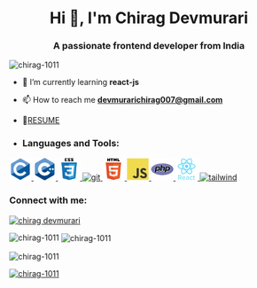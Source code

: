 <h1 align="center">Hi 👋, I'm Chirag Devmurari</h1>
<h3 align="center">A passionate frontend developer from India</h3>

<p align="left"> <img src="https://komarev.com/ghpvc/?username=chirag-1011&label=Profile%20views&color=0e75b6&style=flat" alt="chirag-1011" /> </p>

- 🌱 I’m currently learning **react-js**

- 📫 How to reach me **devmurarichirag007@gmail.com**

- 📄<a href="https://drive.google.com/file/d/101EZo1N6ew5ZTc5jJA_9P-KIi0SB6S6C/view?usp=sharing](https://drive.google.com/file/d/101EZo1N6ew5ZTc5jJA_9P-KIi0SB6S6C/view?usp=sharing" target="_blank" style={color⚪}>RESUME</a>

- <h3 align="left">Languages and Tools:</h3> 
<p align="left"> <a href="https://www.cprogramming.com/" target="_blank" rel="noreferrer"> <img src="https://raw.githubusercontent.com/devicons/devicon/master/icons/c/c-original.svg" alt="c" width="40" height="40"/> </a> <a href="https://www.w3schools.com/cpp/" target="_blank" rel="noreferrer"> <img src="https://raw.githubusercontent.com/devicons/devicon/master/icons/cplusplus/cplusplus-original.svg" alt="cplusplus" width="40" height="40"/> </a> <a href="https://www.w3schools.com/css/" target="_blank" rel="noreferrer"> <img src="https://raw.githubusercontent.com/devicons/devicon/master/icons/css3/css3-original-wordmark.svg" alt="css3" width="40" height="40"/> </a> <a href="https://git-scm.com/" target="_blank" rel="noreferrer"> <img src="https://www.vectorlogo.zone/logos/git-scm/git-scm-icon.svg" alt="git" width="40" height="40"/> </a> <a href="https://www.w3.org/html/" target="_blank" rel="noreferrer"> <img src="https://raw.githubusercontent.com/devicons/devicon/master/icons/html5/html5-original-wordmark.svg" alt="html5" width="40" height="40"/> </a> <a href="https://developer.mozilla.org/en-US/docs/Web/JavaScript" target="_blank" rel="noreferrer"> <img src="https://raw.githubusercontent.com/devicons/devicon/master/icons/javascript/javascript-original.svg" alt="javascript" width="40" height="40"/> </a> <a href="https://www.php.net" target="_blank" rel="noreferrer"> <img src="https://raw.githubusercontent.com/devicons/devicon/master/icons/php/php-original.svg" alt="php" width="40" height="40"/> </a> <a href="https://reactjs.org/" target="_blank" rel="noreferrer"> <img src="https://raw.githubusercontent.com/devicons/devicon/master/icons/react/react-original-wordmark.svg" alt="react" width="40" height="40"/> </a> <a href="https://tailwindcss.com/" target="_blank" rel="noreferrer"> <img src="https://www.vectorlogo.zone/logos/tailwindcss/tailwindcss-icon.svg" alt="tailwind" width="40" height="40"/> </a> </p>

<h3 align="left">Connect with me:</h3>
<p align="left">
<a href="https://linkedin.com/in/chirag devmurari" target="blank"><img align="center" src="https://raw.githubusercontent.com/rahuldkjain/github-profile-readme-generator/master/src/images/icons/Social/linked-in-alt.svg" alt="chirag devmurari" height="30" width="40" /></a>
</p>

<p><img align="left" src="https://github-readme-stats.vercel.app/api/top-langs?username=chirag-1011&show_icons=true&locale=en&layout=compact" alt="chirag-1011" /></p>

<p>&nbsp;<img align="center" src="https://github-readme-stats.vercel.app/api?username=chirag-1011&show_icons=true&locale=en" alt="chirag-1011" /></p>

<p><img align="center" src="https://github-readme-streak-stats.herokuapp.com/?user=chirag-1011&" alt="chirag-1011" /></p>

<p align="left"> <a href="https://github.com/ryo-ma/github-profile-trophy"><img src="https://github-profile-trophy.vercel.app/?username=chirag-1011" alt="chirag-1011" /></a> </p>



